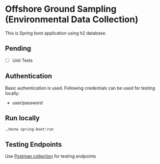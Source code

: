 # Offshore Ground Sampling (Environmental Data Collection)

This is Spring boot application using h2 database.

## Pending
 - [ ] Unit Tests

## Authentication

Basic authentication is used. Following credentials can be used for testing locally:
 - user/password

## Run locally

```shell
./mvnw spring-boot:run
```

## Testing Endpoints

Use [Postman collection](./postman_collection.json) for testing endpoints
